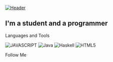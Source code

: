 [![Header](https://github.com/stepkabeast/stepkabeast/blob/main/assets/shapka%20—%20copy.png)]() 

## I'm a student and a programmer

Languages and Tools

![JAVASCRIPT](https://img.shields.io/badge/-JAVASCRIPT-blueviolet?style=for-the-badge&logo=JAVASCRIPT&logoColor=#F7DF1E)
![Java](https://img.shields.io/badge/-Java-orange?style=for-the-badge&logo=Java&logoColor=red)
![Haskell](https://img.shields.io/badge/Haskell-white?style=for-the-badge&logo=Haskell&logoColor=purple)
![HTML5](https://img.shields.io/badge/HTML5-green?style=for-the-badge&logo=HTML5&logoColor=blue)

Follow Me
